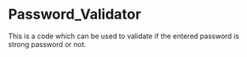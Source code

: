# Password_Validator
This is a code which can be used to validate if the entered password is strong password or not.
